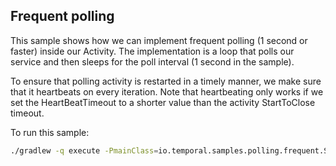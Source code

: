 ## Frequent polling

This sample shows how we can implement frequent polling (1 second or faster) inside our Activity.
The implementation is a loop that polls our service and then sleeps for the poll interval (1 second in the sample).

To ensure that polling activity is restarted in a timely manner, we make sure that it heartbeats on every iteration.
Note that heartbeating only works if we set the HeartBeatTimeout to a shorter value than the activity
StartToClose timeout.


To run this sample:
```bash
./gradlew -q execute -PmainClass=io.temporal.samples.polling.frequent.Starter
```